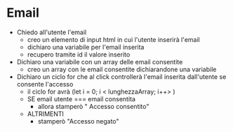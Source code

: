 # Email
- Chiedo all'utente l'email
    - creo un elemento di input html in cui l'utente inserirà l'email
    - dichiaro una variabile per l'email inserita 
    - recupero tramite id il valore inserito
- Dichiaro una variabile con un array delle email consentite
    - creo un array con le email consentite dichiarandone una variabile
- Dichiaro un ciclo for che al click controllerà l'email inserita dall'utente se consente l'accesso
    - il ciclo for avrà (let i = 0; i < lunghezzaArray; i++> )
    - SE email utente === email consentita 
        - allora stamperò " Accesso consentito"
    - ALTRIMENTI 
        - stamperò "Accesso negato"
